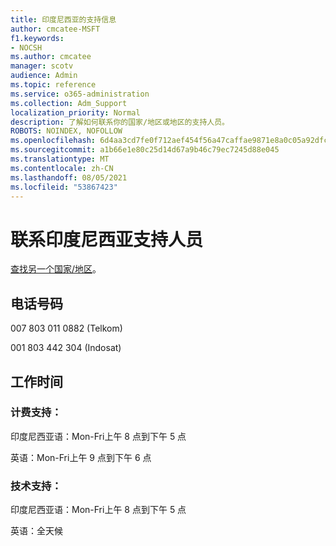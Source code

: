 ```yaml
---
title: 印度尼西亚的支持信息
author: cmcatee-MSFT
f1.keywords:
- NOCSH
ms.author: cmcatee
manager: scotv
audience: Admin
ms.topic: reference
ms.service: o365-administration
ms.collection: Adm_Support
localization_priority: Normal
description: 了解如何联系你的国家/地区或地区的支持人员。
ROBOTS: NOINDEX, NOFOLLOW
ms.openlocfilehash: 6d4aa3cd7fe0f712aef454f56a47caffae9871e8a0c05a92dfcfcf94f58d822a
ms.sourcegitcommit: a1b66e1e80c25d14d67a9b46c79ec7245d88e045
ms.translationtype: MT
ms.contentlocale: zh-CN
ms.lasthandoff: 08/05/2021
ms.locfileid: "53867423"
---
```

# <a name="contact-support-for-indonesia"></a>联系印度尼西亚支持人员

[查找另一个国家/地区](../../business-video/get-help-support.md)。

## <a name="phone-number"></a>电话号码
007 803 011 0882 (Telkom) 

001 803 442 304 (Indosat) 

## <a name="hours"></a>工作时间
### <a name="billing-support"></a>计费支持：

印度尼西亚语：Mon-Fri上午 8 点到下午 5 点

英语：Mon-Fri上午 9 点到下午 6 点

### <a name="technical-support"></a>技术支持：

印度尼西亚语：Mon-Fri上午 8 点到下午 5 点

英语：全天候
